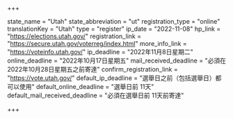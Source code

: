 +++

state_name = "Utah"
state_abbreviation = "ut"
registration_type = "online"
translationKey = "Utah"
type = "register"
ip_date = "2022-11-08"
hp_link = "https://elections.utah.gov/"
registration_link = "https://secure.utah.gov/voterreg/index.html"
more_info_link = "https://voteinfo.utah.gov/"
ip_deadline = "2022年11月8日星期二"
online_deadline = "2022年10月17日星期五"
mail_received_deadline = "必須在2022年10月28日星期五之前寄達"
confirm_registration_link = "https://vote.utah.gov/"
default_ip_deadline = "選舉日之前（包括選舉日）都可以使用"
default_online_deadline = "選舉日前 11天"
default_mail_received_deadline = "必須在選舉日前 11天前寄達"

+++
